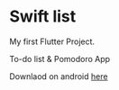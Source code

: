 # Swift list
My first Flutter Project.

To-do list & Pomodoro App

Downlaod on android [here](https://drive.google.com/file/d/10RrFsCKx7-dbqbiI2G73ffoEj7duiFIL/view?usp=drive_link)

